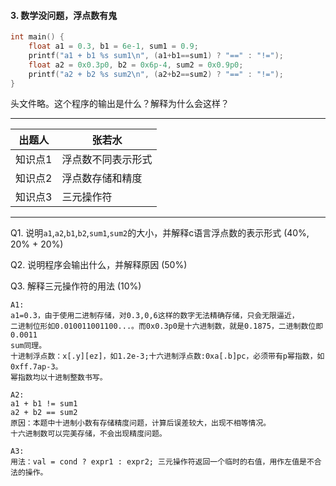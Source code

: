 #### 3. 数学没问题，浮点数有鬼

~~~c
int main() {
    float a1 = 0.3, b1 = 6e-1, sum1 = 0.9;
    printf("a1 + b1 %s sum1\n", (a1+b1==sum1) ? "==" : "!=");
    float a2 = 0x0.3p0, b2 = 0x6p-4, sum2 = 0x0.9p0;
    printf("a2 + b2 %s sum2\n", (a2+b2==sum2) ? "==" : "!=");
}
~~~

头文件略。这个程序的输出是什么？解释为什么会这样？



------

| 出题人  | 张若水            |
| ------- | ------------------ |
| 知识点1 | 浮点数不同表示形式 |
| 知识点2 | 浮点数存储和精度   |
| 知识点3 | 三元操作符 |



------

Q1. 说明`a1`,`a2`,`b1`,`b2`,`sum1`,`sum2`的大小，并解释c语言浮点数的表示形式 (40%, 20% + 20%)

Q2. 说明程序会输出什么，并解释原因 (50%)

Q3. 解释三元操作符的用法 (10%)

~~~
A1:
a1=0.3，由于使用二进制存储，对0.3,0,6这样的数字无法精确存储，只会无限逼近，
二进制位形如0.010011001100...。而0x0.3p0是十六进制数，就是0.1875，二进制数位即0.0011
sum同理。
十进制浮点数：x[.y][ez]，如1.2e-3;十六进制浮点数:0xa[.b]pc，必须带有p幂指数，如0xff.7ap-3。
幂指数均以十进制整数书写。

A2:
a1 + b1 != sum1
a2 + b2 == sum2
原因：本题中十进制小数有存储精度问题，计算后误差较大，出现不相等情况。
十六进制数可以完美存储，不会出现精度问题。

A3:
用法：val = cond ? expr1 : expr2; 三元操作符返回一个临时的右值，用作左值是不合法的操作。

~~~

